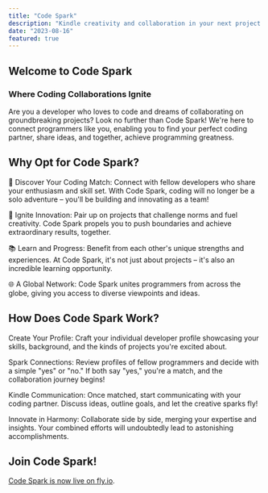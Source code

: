 ```yaml
---
title: "Code Spark"
description: "Kindle creativity and collaboration in your next project by using this dating-style app for programmers."
date: "2023-08-16"
featured: true
---
```


## Welcome to Code Spark

### Where Coding Collaborations Ignite

Are you a developer who loves to code and dreams of collaborating on groundbreaking projects? Look no further than Code Spark! We're here to connect programmers like you, enabling you to find your perfect coding partner, share ideas, and together, achieve programming greatness.

## Why Opt for Code Spark?

🤝 Discover Your Coding Match: Connect with fellow developers who share your enthusiasm and skill set. With Code Spark, coding will no longer be a solo adventure – you'll be building and innovating as a team!

🚀 Ignite Innovation: Pair up on projects that challenge norms and fuel creativity. Code Spark propels you to push boundaries and achieve extraordinary results, together.

📚 Learn and Progress: Benefit from each other's unique strengths and experiences. At Code Spark, it's not just about projects – it's also an incredible learning opportunity.

🌐 A Global Network: Code Spark unites programmers from across the globe, giving you access to diverse viewpoints and ideas.

## How Does Code Spark Work?

Create Your Profile: Craft your individual developer profile showcasing your skills, background, and the kinds of projects you're excited about.

Spark Connections: Review profiles of fellow programmers and decide with a simple "yes" or "no." If both say "yes," you're a match, and the collaboration journey begins!

Kindle Communication: Once matched, start communicating with your coding partner. Discuss ideas, outline goals, and let the creative sparks fly!

Innovate in Harmony: Collaborate side by side, merging your expertise and insights. Your combined efforts will undoubtedly lead to astonishing accomplishments.

## Join Code Spark!

[Code Spark is now live on fly.io](http://codespark.fly.io).



